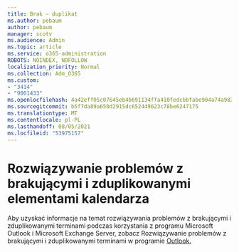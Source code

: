 ```yaml
---
title: Brak — duplikat
ms.author: pebaum
author: pebaum
manager: scotv
ms.audience: Admin
ms.topic: article
ms.service: o365-administration
ROBOTS: NOINDEX, NOFOLLOW
localization_priority: Normal
ms.collection: Adm_O365
ms.custom:
- "3414"
- "9001433"
ms.openlocfilehash: 4a42eff05c07645eb4b691134ffa410fedcbbfabe904a74a9827fc4e1934d7a4
ms.sourcegitcommit: b5f7da89a650d2915dc652449623c78be6247175
ms.translationtype: MT
ms.contentlocale: pl-PL
ms.lasthandoff: 08/05/2021
ms.locfileid: "53975157"
---
```

# <a name="troubleshooting-missing-and-duplicate-calendar-items"></a>Rozwiązywanie problemów z brakującymi i zduplikowanymi elementami kalendarza

Aby uzyskać informacje na temat rozwiązywania problemów z brakującymi i zduplikowanymi terminami podczas korzystania z programu Microsoft Outlook i Microsoft Exchange Server, zobacz Rozwiązywanie problemów z brakującymi i zduplikowanymi terminami w programie [Outlook.](https://support.microsoft.com/help/890436/how-to-troubleshoot-missing-and-duplicate-appointments-in-outlook)